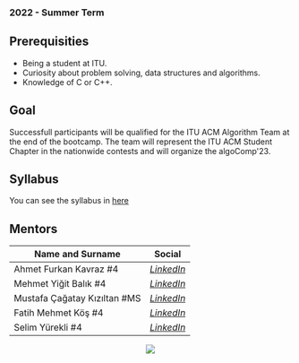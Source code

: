 ### 2022 - Summer Term

## Prerequisities

 - Being a student at ITU.
 - Curiosity about problem solving, data structures and algorithms.
 - Knowledge of C or C++.


## Goal

Successfull participants will be qualified for the ITU ACM Algorithm Team at the end of the bootcamp. The team will represent the ITU ACM Student Chapter in the nationwide contests and will organize the algoComp'23.

## Syllabus

You can see the syllabus in [here](https://github.com/ituacm/ITU-ACM-AlgoTeam/blob/main/docs/BootcampSyllabus.md)

## Mentors

| Name and Surname | Social  |
|--|--|
| Ahmet Furkan Kavraz #4 |[*LinkedIn*](https://www.linkedin.com/in/ahmetfurkankavraz/)  |
| Mehmet Yiğit Balık #4 | [*LinkedIn*](https://www.linkedin.com/in/yigitbalik/) |
| Mustafa Çağatay Kızıltan #MS | [*LinkedIn*](https://www.linkedin.com/in/mustafacagataykiziltan/) |
| Fatih Mehmet Köş #4 | [*LinkedIn*](https://www.linkedin.com/in/fatihmehmetkos/) |
| Selim Yürekli #4 | [*LinkedIn*](https://www.linkedin.com/in/selim-y%C3%BCrekli-6b5286175/) |

<p align="center">
  <a href="//ituacm.com" target="_blank">
    <img src="https://ituacm.com/wp-content/uploads/2017/08/itu-logo.png">
  </a>
</p>
